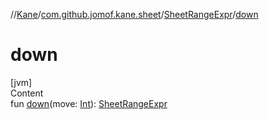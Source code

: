 //[Kane](../../index.md)/[com.github.jomof.kane.sheet](../index.md)/[SheetRangeExpr](index.md)/[down](down.md)



# down  
[jvm]  
Content  
fun [down](down.md)(move: [Int](https://kotlinlang.org/api/latest/jvm/stdlib/kotlin/-int/index.html)): [SheetRangeExpr](index.md)  



